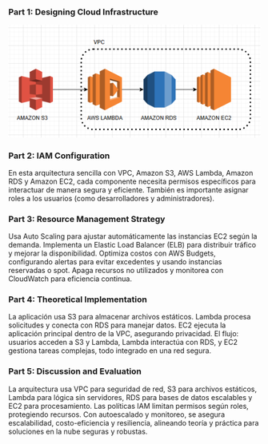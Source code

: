 ### Part 1: Designing Cloud Infrastructure
![alt text](image.png)
### Part 2: IAM Configuration
En esta arquitectura sencilla con VPC, Amazon S3, AWS Lambda, Amazon RDS y Amazon EC2, cada componente necesita permisos específicos para interactuar de manera segura y eficiente. También es importante asignar roles a los usuarios (como desarrolladores y administradores).
### Part 3: Resource Management Strategy
Usa Auto Scaling para ajustar automáticamente las instancias EC2 según la demanda. Implementa un Elastic Load Balancer (ELB) para distribuir tráfico y mejorar la disponibilidad. Optimiza costos con AWS Budgets, configurando alertas para evitar excedentes y usando instancias reservadas o spot. Apaga recursos no utilizados y monitorea con CloudWatch para eficiencia continua.
### Part 4: Theoretical Implementation
La aplicación usa S3 para almacenar archivos estáticos. Lambda procesa solicitudes y conecta con RDS para manejar datos. EC2 ejecuta la aplicación principal dentro de la VPC, asegurando privacidad. El flujo: usuarios acceden a S3 y Lambda, Lambda interactúa con RDS, y EC2 gestiona tareas complejas, todo integrado en una red segura.
### Part 5: Discussion and Evaluation
La arquitectura usa VPC para seguridad de red, S3 para archivos estáticos, Lambda para lógica sin servidores, RDS para bases de datos escalables y EC2 para procesamiento. Las políticas IAM limitan permisos según roles, protegiendo recursos. Con autoescalado y monitoreo, se asegura escalabilidad, costo-eficiencia y resiliencia, alineando teoría y práctica para soluciones en la nube seguras y robustas.